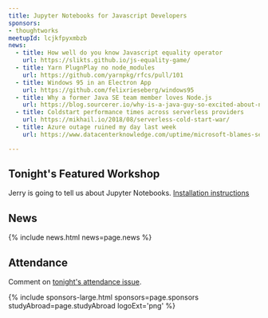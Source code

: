 ```yaml
---
title: Jupyter Notebooks for Javascript Developers
sponsors:
- thoughtworks
meetupId: lcjkfpyxmbzb
news:
  - title: How well do you know Javascript equality operator
    url: https://slikts.github.io/js-equality-game/
  - title: Yarn PlugnPlay no node_modules
    url: https://github.com/yarnpkg/rfcs/pull/101
  - title: Windows 95 in an Electron App
    url: https://github.com/felixrieseberg/windows95
  - title: Why a former Java SE team member loves Node.js
    url: https://blog.sourcerer.io/why-is-a-java-guy-so-excited-about-node-js-and-javascript-7cfc423efb44
  - title: Coldstart performance times across serverless providers
    url: https://mikhail.io/2018/08/serverless-cold-start-war/
  - title: Azure outage ruined my day last week
    url: https://www.datacenterknowledge.com/uptime/microsoft-blames-severe-weather-azure-cloud-outage

---
```


## Tonight's Featured Workshop

Jerry is going to tell us about Jupyter Notebooks.  [Installation instructions](http://jupyter.org/install)

## News

{% include news.html news=page.news %}

## Attendance

Comment on [tonight's attendance issue](https://github.com/codescooldallas/codescooldallas.github.io/issues/4).

{% include sponsors-large.html sponsors=page.sponsors studyAbroad=page.studyAbroad logoExt='png' %}
